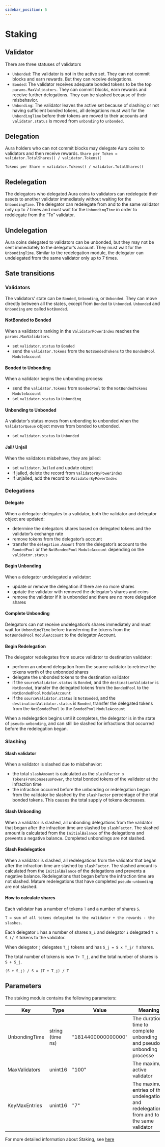 ```yaml
---
sidebar_position: 5
---
```


# Staking

## Validator
There are three statuses of validators
- `Unbonded`: The validator is not in the active set. They can not commit blocks and earn rewards. But they can receive delegations.
- `Bonded`: The validator receives adequate bonded tokens to be the top `params.MaxValidators`. They can commit blocks, earn rewards and receive further delegations. They can be slashed because of their misbehavior.
- `Unbonding`: The validator leaves the active set because of slashing or not having sufficient bonded tokens, all delegations must wait for the `UnbondingTime` before their tokens are moved to their accounts and `validator.status` is moved from `unbonding` to `unbonded`.
## Delegation 
Aura holders who can not commit blocks may delegate Aura coins to validators and then receive rewards.
`Share per Token = validator.TotalShares() / validator.Tokens()`

`Tokens per Share = validator.Tokens() / validator.TotalShares()`

## Redelegation
The delegators who delegated Aura coins to validators can redelegate their assets to another validator immediately without waiting for the `UnbondingTime`.
The delegator can redelegate from and to the same validator only up to 7 times and must wait for the `UnbondingTime` in order to redelegate from the “To” validator.

## Undelegation
Aura coins delegated to validators can be unbonded, but they may not be sent immediately to the delegator’s account. They must wait for the `UnbondingTime`.
Similar to the redelegation module, the delegator can undelegated from the same validator only up to 7 times.

## Sate transitions
### Validators
The validators’ state can be `Bonded`, `Unbonding`, or `Unbonded`. They can move directly between all the states, except from `Bonded` to `Unbonded`. `Unbonded` and `Unbonding` are called `NotBonded`.

#### NotBonded to Bonded
When a validator’s ranking in the `ValidatorPowerIndex` reaches the `params.MaxValidators`.
- set `validator.status` to `Bonded`
- send the `validator.Tokens` from the `NotBondedTokens` to the `BondedPool` `ModuleAccount`

#### Bonded to Unbonding
When a validator begins the unbonding process:
- send the `validator.Tokens` from `BondedPool` to the `NotBondedTokens` `ModuleAccount`
- set `validator.status` to `Unbonding`

#### Unbonding to Unbonded
A validator’s status moves from unbonding to unbonded when the `ValidatorQueue` object moves from bonded to unbonded.
- set `validator.status` to `Unbonded`

#### Jail/ Unjail
When the validators misbehave, they are jailed:
- set `validator.Jailed` and update object
- If jailed, delete the record from `ValidatorByPowerIndex`
- If unjailed, add the record to `ValidatorByPowerIndex`

### Delegations
#### Delegate
When a delegator delegates to a validator, both the validator and delegator object are updated:
- determine the delegators shares based on delegated tokens and the validator’s exchange rate
- remove tokens from the delegator’s account
- transfer the `delegation.Amount` from the delegator’s account to the `BondedPool` or the `NotBondedPool` `ModuleAccount` depending on the `validator.status`

#### Begin Unbonding
When a delegator undelegated a validator:
- update or remove the delegation if there are no more shares
- update the validator with removed the delegator’s shares and coins
- remove the validator if it is unbonded and there are no more delegation shares

#### Complete Unbonding
Delegators can not receive undelegation’s shares immediately and must wait for `UnbondingTime` before transferring the tokens from the `NotBondedPool` `ModuleAccount` to the delegator Account.

#### Begin Redelegation
The delegator redelegates from source validator to destination validator:
- perform an unbond delegation from the source validator to retrieve the tokens worth of the unbonded shares
- delegate the unbonded tokens to the destination validator
- if the `sourceValidator.status` is `Bonded`, and the `destinationValidator` is `NotBonded`, transfer the delegated tokens from the `BondedPool` to the `NotBondedPool` `ModuleAccount`
- if the `sourceValidator.status` is `NotBonded`, and the `destinationValidator.status` is `Bonded`, transfer the delegated tokens from the `NotBondedPool` to the `BondedPool` `ModuleAccount`

When a redelegation begins until it completes, the delegator is in the state of `pseudo-unbonding`, and can still be slashed for infractions that occurred before the redelegation began.

### Slashing
#### Slash validator
When a validator is slashed due to misbehavior:
- the total `slashAmount` is calculated as the `slashFactor x TokensFromConsesusPower`, the total bonded tokens of the validator at the infraction time
- the infraction occurred before the unbonding or redelegation began from the validator be slashed by the `slashFactor` percentage of the total bonded tokens. This causes the total supply of tokens decreases.

#### Slash Unbonding
When a validator is slashed, all unbonding delegations from the validator that began after the infraction time are slashed by `slashFactor`. The slashed amount is calculated from the `InitialBalance` of the delegations and prevents a negative balance.
Completed unbondings are not slashed.

#### Slash Redelegation
When a validator is slashed, all redelegations from the validator that began after the infraction time are slashed by `slashFactor`. The slashed amount is calculated from the `InitialBalance` of the delegations and prevents a negative balance.
Redelegations that began before the infraction time are not slashed.
Mature redelegations that have completed `pseudo-unbonding` are not slashed.

#### How to calculate shares
Each validator has a number of tokens `T` and a number of shares `S`.

`T = sum of all tokens delegated to the validator + the rewards - the slashes`.

Each delegator `i` has a number of shares `S_i` and delegator `i` delegated `T x S_i/ S` tokens to the validator.

When delegator `j` delegates `T_j` tokens and has `S_j = S x T_j/ T` shares. 

The total number of tokens is now `T+ T_j`, and the total number of shares is `S + S_j`.

`(S + S_j) / S = (T + T_j) / T`

## Parameters
The staking module contains the following parameters:

| Key | Type | Value | Meaning |
| ------ | ------ | ------ | ------ |
| UnbondingTime | string (time ns) | "1814400000000000" | The duration time to complete unbonding and pseudo-unbonding processe |
| MaxValidators | unint16 | "100" | The maximum active validator|
| KeyMaxEntries | unint16 | "7" | The maximum entries of the undelegations and redelegations from and to the same validator|

For more detailed information about Staking, see [here](https://docs.cosmos.network/main/modules/staking/)





